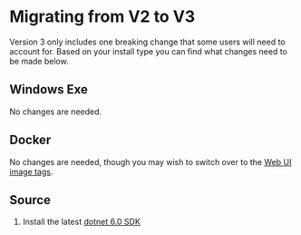 
# Migrating from V2 to V3

Version 3 only includes one breaking change that some users will need to account for. Based on your install type you can find what changes need to be made below.

## Windows Exe

No changes are needed.

## Docker

No changes are needed, though you may wish to switch over to the [Web UI image tags](../install/docker-webui.md).

## Source

1. Install the latest [dotnet 6.0 SDK](https://dotnet.microsoft.com/download/dotnet/6.0)